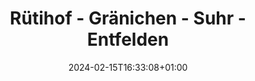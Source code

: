 ---
slug: "ruetihof_graenichen_suhr_entfelden"
title: "Rütihof - Gränichen - Suhr - Entfelden"
draft: false
type: activities
date: "2024-02-15T16:33:08+01:00"
country: "Schweiz"
country_code: "ch"
state: "Aargau"
village: "Muhen"
endcountry: "Schweiz"
endcountry_code: "ch"
endstate: "Aargau"
endvillage: "Muhen"
activity_type: "cycling"
length_km: 18.34
duration: "1h 10min"
moving_time: "1h 8min"
total_ascent: 257
total_descent: 252
start_time: "2024-02-15T16:33:08+01:00"
end_time: "2024-02-15T17:43:46+01:00"
start_point_lat: 47.33884
start_point_lon: 8.05080
end_point_lat: 47.33880
end_point_lon: 8.05062
elevation_start: 0.00
elevation_end: 0.00
difficulty: "Bewertung: mittel."
description: "Erkunde die Fahrradroute von Muhen nach Entfelden über Rütihof, Gränichen und Suhr. Mit einer Länge von 18,34 km und einem Gesamtaufstieg von 257 m bietet die Tour abwechslungsreiche Landschaften und moderate Herausforderungen. Genieße eine ausgewogene Strecke mit einem Gesamtabstieg von 252 m, ideal für ein entspanntes Radfahren"
coat_of_arms_url: "http://commons.wikimedia.org/wiki/Special:FilePath/Wappen%20Muhen%20AG.svg"
endcoat_of_arms_url: "http://commons.wikimedia.org/wiki/Special:FilePath/Wappen%20Muhen%20AG.svg"
teaser_image: /images/teaser/ruetihof_graenichen_suhr_entfelden.png
gpx_download: /gpx/ruetihof_graenichen_suhr_entfelden.gpx
---